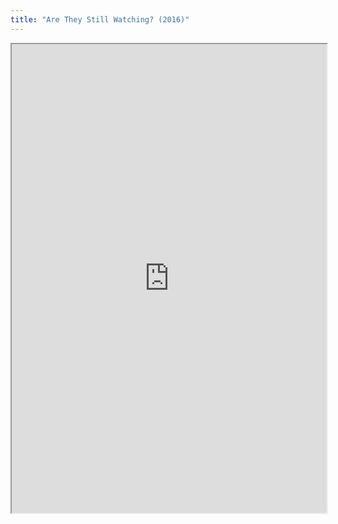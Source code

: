 ```yaml
---
title: "Are They Still Watching? (2016)"
---
```




<iframe height="750" width="100%" src="https://ewelton.github.io/ktest/wiki.html#Are%20They%20Still%20Watching?%20(2016)"></iframe>
